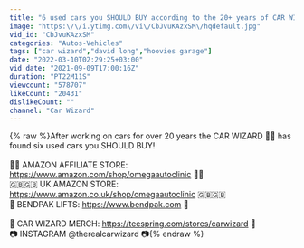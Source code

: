 ```yaml
---
title: "6 used cars you SHOULD BUY according to the 20+ years of CAR WIZARD mechanic experience!"
image: "https:\/\/i.ytimg.com\/vi\/CbJvuKAzxSM\/hqdefault.jpg"
vid_id: "CbJvuKAzxSM"
categories: "Autos-Vehicles"
tags: ["car wizard","david long","hoovies garage"]
date: "2022-03-10T02:29:25+03:00"
vid_date: "2021-09-09T17:00:16Z"
duration: "PT22M11S"
viewcount: "578707"
likeCount: "20431"
dislikeCount: ""
channel: "Car Wizard"
---
```

{% raw %}After working on cars for over 20 years the CAR WIZARD 🧙‍♂️ has found six used cars you SHOULD BUY! <br /><br />🔮🔧 AMAZON AFFILIATE STORE: <a rel="nofollow" target="blank" href="https://www.amazon.com/shop/omegaautoclinic">https://www.amazon.com/shop/omegaautoclinic</a>  🔧🔮<br />🇬🇧🇬🇧 UK AMAZON STORE: <a rel="nofollow" target="blank" href="https://www.amazon.co.uk/shop/omegaautoclinic">https://www.amazon.co.uk/shop/omegaautoclinic</a> 🇬🇧🇬🇧<br />🧰 BENDPAK LIFTS: <a rel="nofollow" target="blank" href="https://www.bendpak.com">https://www.bendpak.com</a> 🧰 <br /><br />👕 CAR WIZARD MERCH: <a rel="nofollow" target="blank" href="https://teespring.com/stores/carwizard">https://teespring.com/stores/carwizard</a>  👕<br />📷 INSTAGRAM @therealcarwizard 📷{% endraw %}

